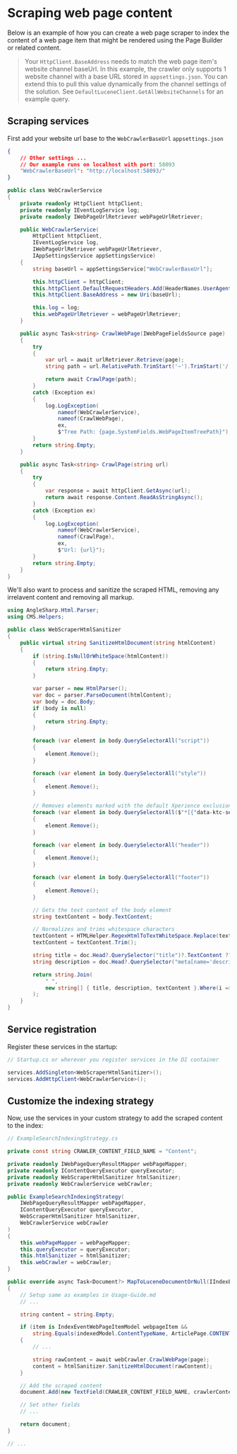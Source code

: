 # Scraping web page content

Below is an example of how you can create a web page scraper to index the content of a web page item that might be rendered
using the Page Builder or related content.

> Your `HttpClient.BaseAddress` needs to match the web page item's website channel baseUrl. In this example, the crawler only supports 1 website channel with a base URL stored in `appsettings.json`. You can extend this to pull this value dynamically from the channel settings of the solution. See `DefaultLuceneClient.GetAllWebsiteChannels` for an example query.

## Scraping services

First add your website url base to the `WebCrawlerBaseUrl` `appsettings.json`

```json
{
    // Other settings ...
    // Our example runs on localhost with port: 58093
    "WebCrawlerBaseUrl": "http://localhost:58093/"
}
```

```csharp
public class WebCrawlerService
{
    private readonly HttpClient httpClient;
    private readonly IEventLogService log;
    private readonly IWebPageUrlRetriever webPageUrlRetriever;

    public WebCrawlerService(
        HttpClient httpClient,
        IEventLogService log,
        IWebPageUrlRetriever webPageUrlRetriever,
        IAppSettingsService appSettingsService)
    {
        string baseUrl = appSettingsService["WebCrawlerBaseUrl"];

        this.httpClient = httpClient;
        this.httpClient.DefaultRequestHeaders.Add(HeaderNames.UserAgent, "SearchCrawler");
        this.httpClient.BaseAddress = new Uri(baseUrl);

        this.log = log;
        this.webPageUrlRetriever = webPageUrlRetriever;
    }

    public async Task<string> CrawlWebPage(IWebPageFieldsSource page)
    {
        try
        {
            var url = await urlRetriever.Retrieve(page);
            string path = url.RelativePath.TrimStart('~').TrimStart('/');

            return await CrawlPage(path);
        }
        catch (Exception ex)
        {
            log.LogException(
                nameof(WebCrawlerService),
                nameof(CrawlWebPage),
                ex,
                $"Tree Path: {page.SystemFields.WebPageItemTreePath}");
        }
        return string.Empty;
    }

    public async Task<string> CrawlPage(string url)
    {
        try
        {
            var response = await httpClient.GetAsync(url);
            return await response.Content.ReadAsStringAsync();
        }
        catch (Exception ex)
        {
            log.LogException(
                nameof(WebCrawlerService),
                nameof(CrawlPage),
                ex,
                $"Url: {url}");
        }
        return string.Empty;
    }
}
```

We'll also want to process and sanitize the scraped HTML, removing any irrelavent content and removing all markup.

```csharp
using AngleSharp.Html.Parser;
using CMS.Helpers;

public class WebScraperHtmlSanitizer
{
    public virtual string SanitizeHtmlDocument(string htmlContent)
    {
        if (string.IsNullOrWhiteSpace(htmlContent))
        {
            return string.Empty;
        }

        var parser = new HtmlParser();
        var doc = parser.ParseDocument(htmlContent);
        var body = doc.Body;
        if (body is null)
        {
            return string.Empty;
        }

        foreach (var element in body.QuerySelectorAll("script"))
        {
            element.Remove();
        }

        foreach (var element in body.QuerySelectorAll("style"))
        {
            element.Remove();
        }

        // Removes elements marked with the default Xperience exclusion attribute
        foreach (var element in body.QuerySelectorAll($"*[{"data-ktc-search-exclude"}]"))
        {
            element.Remove();
        }

        foreach (var element in body.QuerySelectorAll("header"))
        {
            element.Remove();
        }

        foreach (var element in body.QuerySelectorAll("footer"))
        {
            element.Remove();
        }

        // Gets the text content of the body element
        string textContent = body.TextContent;

        // Normalizes and trims whitespace characters
        textContent = HTMLHelper.RegexHtmlToTextWhiteSpace.Replace(textContent, " ");
        textContent = textContent.Trim();

        string title = doc.Head?.QuerySelector("title")?.TextContent ?? string.Empty;
        string description = doc.Head?.QuerySelector("meta[name='description']")?.GetAttribute("content") ?? string.Empty;

        return string.Join(
            " ",
            new string[] { title, description, textContent }.Where(i => !string.IsNullOrWhiteSpace(i))
        );
    }
}
```

## Service registration

Register these services in the startup:

```csharp
// Startup.cs or wherever you register services in the DI container

services.AddSingleton<WebScraperHtmlSanitizer>();
services.AddHttpClient<WebCrawlerService>();
```

## Customize the indexing strategy

Now, use the services in your custom strategy to add the scraped content to the index:

```csharp
// ExampleSearchIndexingStrategy.cs

private const string CRAWLER_CONTENT_FIELD_NAME = "Content";

private readonly IWebPageQueryResultMapper webPageMapper;
private readonly IContentQueryExecutor queryExecutor;
private readonly WebScraperHtmlSanitizer htmlSanitizer;
private readonly WebCrawlerService webCrawler;

public ExampleSearchIndexingStrategy(
    IWebPageQueryResultMapper webPageMapper,
    IContentQueryExecutor queryExecutor,
    WebScraperHtmlSanitizer htmlSanitizer,
    WebCrawlerService webCrawler
)
{
    this.webPageMapper = webPageMapper;
    this.queryExecutor = queryExecutor;
    this.htmlSanitizer = htmlSanitizer;
    this.webCrawler = webCrawler;
}

public override async Task<Document?> MapToLuceneDocumentOrNull(IIndexEventItemModel item)
{
    // Setup same as examples in Usage-Guide.md
    // ...

    string content = string.Empty;

    if (item is IndexEventWebPageItemModel webpageItem &&
        string.Equals(indexedModel.ContentTypeName, ArticlePage.CONTENT_TYPE_NAME, StringComparison.OrdinalIgnorecase))
    {
        // ...

        string rawContent = await webCrawler.CrawlWebPage(page);
        content = htmlSanitizer.SanitizeHtmlDocument(rawContent);
    }

    // Add the scraped content
    document.Add(new TextField(CRAWLER_CONTENT_FIELD_NAME, crawlerContent, Field.Store.NO));

    // Set other fields
    // ...

    return document;
}

// ...
```
